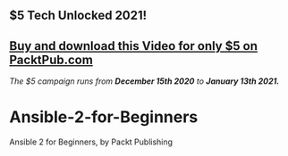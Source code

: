 ## $5 Tech Unlocked 2021!
[Buy and download this Video for only $5 on PacktPub.com](https://www.packtpub.com/product/ansible-2-for-beginners-video/9781786465719)
-----
*The $5 campaign         runs from __December 15th 2020__ to __January 13th 2021.__*

# Ansible-2-for-Beginners
Ansible 2 for Beginners, by Packt Publishing
